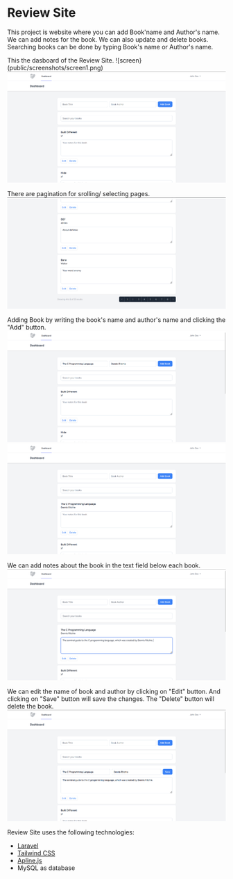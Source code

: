 # Review Site

This project is website where you can add Book'name and Author's name. We can add notes for the book. We can also update and delete books. Searching books can be done by typing Book's name or Author's name.

This the dasboard of the Review Site.
![screen}(public/screenshots/screen1.png)
<img src="public/screenshots/screen1.png" />

There are pagination for srolling/ selecting pages.
<img src="public/screenshots/screen2.png" />

Adding Book by writing the book's name and author's name and clicking the "Add" button.
<img src="public/screenshots/screen3.png" />
<img src="public/screenshots/screen4.png" />

We can add notes about the book in the text field below each book.
<img src="public/screenshots/screen5.png" />

We can edit the name of book and author by clicking on "Edit" button. And clicking on "Save" button will save the changes. The "Delete" button will delete the book.
<img src="public/screenshots/screen6.png" />


Review Site uses the following technologies:

- [Laravel](https://laravel.com/)
- [Tailwind CSS](https://tailwindcss.com/)
- [Apline.js](https://alpinejs.dev/)
- MySQL as database
